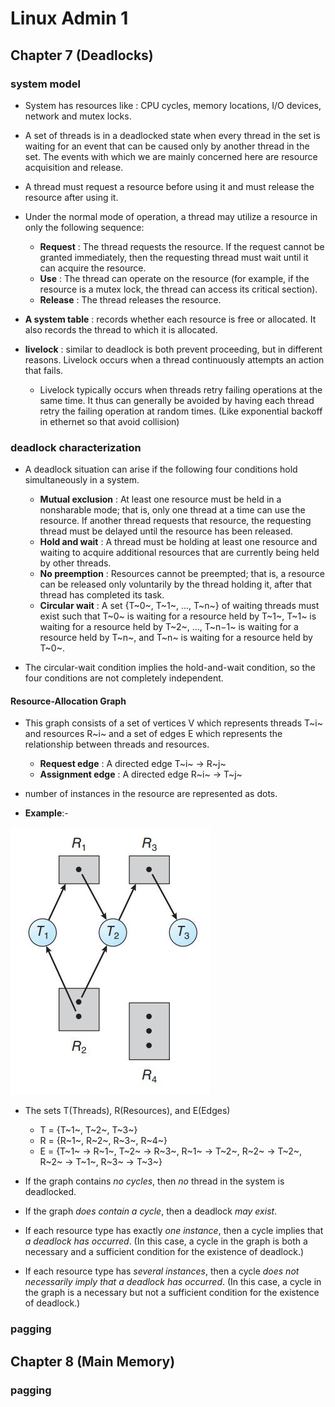 # Linux Admin 1

## Chapter 7 (Deadlocks)

### system model

- System has resources like : CPU cycles, memory locations, I/O devices, network and mutex locks.

- A set of threads is in a deadlocked state when every thread in the set is waiting for an event that can be caused only by another thread in the set. The events with which we are mainly concerned here are resource acquisition and release.

- A thread must request a resource before using it and must release the resource after using it.

- Under the normal mode of operation, a thread may utilize a resource in only the following sequence:
  - **Request** : The thread requests the resource. If the request cannot be granted immediately, then the requesting thread must wait until it can acquire the resource.
  - **Use** : The thread can operate on the resource (for example, if the resource is a mutex lock, the thread can access its critical section).
  - **Release** : The thread releases the resource.

- **A system table** : records whether each resource is free or allocated. It also records the thread to which it is allocated.

- **livelock** : similar to deadlock is both prevent proceeding, but in different reasons. Livelock occurs when a thread continuously attempts an action that fails.
  - Livelock typically occurs when threads retry failing operations at the same time.  It thus can generally be avoided by having each thread retry the failing operation at random times. (Like exponential backoff in ethernet so that avoid collision)

### deadlock characterization

- A deadlock situation can arise if the following four conditions hold simultaneously in a system.
  - **Mutual exclusion** : At least one resource must be held in a nonsharable mode; that is, only one thread at a time can use the resource. If another thread requests that resource, the requesting thread must be delayed until the resource has been released.
  - **Hold and wait** : A thread must be holding at least one resource and waiting to acquire additional resources that are currently being held by other threads.
  - **No preemption** : Resources cannot be preempted; that is, a resource can be released only voluntarily by the thread holding it, after that thread has completed its task.
  - **Circular wait** : A set {T~0~, T~1~, ..., T~n~} of waiting threads must exist such that T~0~ is waiting for a resource held by T~1~, T~1~ is waiting for a resource held by T~2~, ..., T~n−1~ is waiting for a resource held by T~n~, and T~n~ is waiting for a resource held by T~0~.

- The circular-wait condition implies the hold-and-wait condition, so the four conditions are not completely independent.

#### Resource-Allocation Graph

- This graph consists of a set of vertices V which represents threads T~i~ and resources R~i~ and a set of edges E which represents the relationship between threads and resources.
  - **Request edge** : A directed edge T~i~ → R~j~
  - **Assignment edge** : A directed edge R~i~ → T~j~
- number of instances in the resource are represented as dots.

- **Example**:-

![Resource alloc graph example](./imagesForOS/img1.JPG "Resource alloc graph example")

- The sets T(Threads), R(Resources), and E(Edges)
  - T = {T~1~, T~2~, T~3~}
  - R = {R~1~, R~2~, R~3~, R~4~}
  - E = {T~1~ → R~1~, T~2~ → R~3~, R~1~ → T~2~, R~2~ → T~2~, R~2~ → T~1~, R~3~ → T~3~}

- If the graph contains *no cycles*, then *no* thread in the system is deadlocked.
- If the graph *does contain a cycle*, then a deadlock *may exist*.
- If each resource type has exactly *one instance*, then a cycle implies that *a deadlock has occurred*. (In this case, a cycle in the graph is both a necessary and a sufficient condition for the existence of deadlock.)
- If each resource type has *several instances*, then a cycle *does not necessarily imply that a deadlock has occurred*. (In this case, a cycle in the graph is a necessary but not a sufficient condition for the existence of deadlock.)


### pagging

## Chapter 8 (Main Memory)

### pagging
